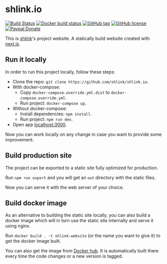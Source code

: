 # shlink.io

[![Build Status](https://img.shields.io/github/workflow/status/shlinkio/shlink.io/Continuous%20integration/main?logo=github&style=flat-square)](https://github.com/shlinkio/shlink.io/actions?query=workflow%3A%22Continuous+integration%22)
[![Docker build status](https://img.shields.io/docker/cloud/build/shlinkio/shlink-website.svg?style=flat-square)](https://hub.docker.com/r/shlinkio/shlink-website/)
[![GitHub tag](https://img.shields.io/github/tag/shlinkio/shlink.io.svg?style=flat-square)](https://github.com/shlinkio/shlink.io/releases/latest)
[![GitHub license](https://img.shields.io/github/license/shlinkio/shlink.io.svg?style=flat-square)](https://github.com/shlinkio/shlink.io/blob/main/LICENSE)
[![Paypal Donate](https://img.shields.io/badge/Donate-paypal-blue.svg?style=flat-square&logo=paypal&colorA=cccccc)](https://slnk.to/donate)

This is [shlink](https://shlink.io)'s project website. A statically build website created with [next.js](https://nextjs.org/).

## Run it locally

In order to run this project locally, follow these steps:

* Clone the repo: `git clone https://github.com/shlink/shlink.io`.
* With docker-compose:
    * Copy `docker-compose.override.yml.dist` to `docker-compose.override.yml`.
    * Run project: `docker-compose up`.
* Without docker-compose:
    * Install dependencies: `npm install`.
    * Run project: `npm run dev`.
* Open app [localhost:3000](http://localhost:3000).

Now you can work locally on any change in case you want to provide some improvement.

## Build production site

The project can be exported to a static site fully optimized for production.

Run `npm run export` and you will get an `out` directory with the static files.

Now you can serve it with the web server of your choice.

## Build docker image

As an alternative to building the static site locally, you can also build a docker image which will in turn use the static site internally and serve it using nginx.

Run `docker build . -t shlink-website` (or the name you want to give it) to get the docker image built.

You can also get the image from [Docker hub](https://hub.docker.com/r/shlinkio/shlink-website). It is automatically built there every time the code changes or a new version is tagged.
